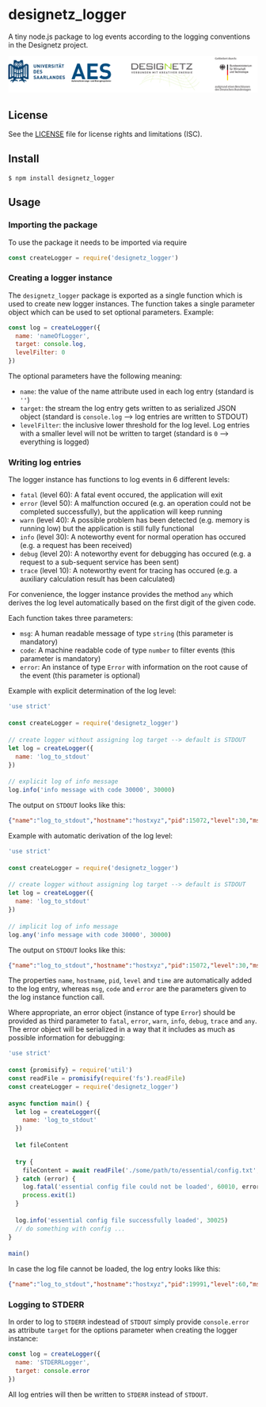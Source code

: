 # designetz_logger
A tiny node.js package to log events according to the logging conventions in the Designetz project.

![Set of logos](./docs/logos_uds_aes_designetz_bmwi.png)

## License
See the [LICENSE](./LICENSE) file for license rights and limitations (ISC).

## Install
```
$ npm install designetz_logger
```

## Usage
### Importing the package
To use the package it needs to be imported via require

```javascript
const createLogger = require('designetz_logger')
```

### Creating a logger instance
The `designetz_logger` package is exported as a single function which is used to create new logger instances. The function takes a single parameter object which can be used to set optional parameters.
Example:
```javascript
const log = createLogger({
  name: 'nameOfLogger',
  target: console.log,
  levelFilter: 0
})
```

The optional parameters have the following meaning:
* `name`: the value of the name attribute used in each log entry (standard is `''`)
* `target`: the stream the log entry gets written to as serialized JSON object (standard is `console.log` --> log entries are written to STDOUT)
* `levelFilter`: the inclusive lower threshold for the log level. Log entries with a smaller level will not be written to target (standard is `0` --> everything is logged)

### Writing log entries
The logger instance has functions to log events in 6 different levels:
* `fatal` (level 60): A fatal event occured, the application will exit
* `error` (level 50): A malfunction occured (e.g. an operation could not be completed successfully), but the application will keep running
* `warn` (level 40): A possible problem has been detected (e.g. memory is running low) but the application is still fully functional
* `info` (level 30): A noteworthy event for normal operation has occured (e.g. a request has been received)
* `debug` (level 20): A noteworthy event for debugging has occured (e.g. a request to a sub-sequent service has been sent)
* `trace` (level 10): A noteworthy event for tracing has occured (e.g. a auxiliary calculation result has been calculated)

For convenience, the logger instance provides the method `any` which derives the log level automatically based on the first digit of the given code.

Each function takes three parameters:
* `msg`: A human readable message of type `string` (this parameter is mandatory)
* `code`: A machine readable code of type `number` to filter events (this parameter is mandatory)
* `error`: An instance of type `Error` with information on the root cause of the event (this parameter is optional)

Example with explicit determination of the log level:
```javascript
'use strict'

const createLogger = require('designetz_logger')

// create logger without assigning log target --> default is STDOUT
let log = createLogger({
  name: 'log_to_stdout'
})

// explicit log of info message
log.info('info message with code 30000', 30000)
```

The output on `STDOUT` looks like this:
```json
{"name":"log_to_stdout","hostname":"hostxyz","pid":15072,"level":30,"msg":"info message with code 30000","code":30000,"time":"2018-07-21T14:00:31.783Z"}
```

Example with automatic derivation of the log level:
```javascript
'use strict'

const createLogger = require('designetz_logger')

// create logger without assigning log target --> default is STDOUT
let log = createLogger({
  name: 'log_to_stdout'
})

// implicit log of info message
log.any('info message with code 30000', 30000)
```

The output on `STDOUT` looks like this:
```json
{"name":"log_to_stdout","hostname":"hostxyz","pid":15072,"level":30,"msg":"info message with code 30000","code":30000,"time":"2018-07-21T14:00:31.783Z"}
```

The properties `name`, `hostname`, `pid`, `level` and `time` are automatically added to the log entry, whereas `msg`, `code` and `error` are the parameters given to the log instance function call.

Where appropriate, an error object (instance of type `Error`) should be provided as third parameter to `fatal`, `error`, `warn`, `info`, `debug`, `trace` and `any`. The error object will be serialized in a way that it includes as much as possible information for debugging:

```javascript
'use strict'

const {promisify} = require('util')
const readFile = promisify(require('fs').readFile)
const createLogger = require('designetz_logger')

async function main() {
  let log = createLogger({
    name: 'log_to_stdout'
  })

  let fileContent

  try {
    fileContent = await readFile('./some/path/to/essential/config.txt', {encoding: 'utf8'})
  } catch (error) {
    log.fatal('essential config file could not be loaded', 60010, error)
    process.exit(1)
  }
  
  log.info('essential config file successfully loaded', 30025)
  // do something with config ...
}

main()
```

In case the log file cannot be loaded, the log entry looks like this:
```json
{"name":"log_to_stdout","hostname":"hostxyz","pid":19991,"level":60,"msg":"essential config file could not be loaded","code":60010,"err":{"errno":-2,"code":"ENOENT","syscall":"open","path":"./some/path/to/essential/config.txt","name":"Error","message":"ENOENT: no such file or directory, open './some/path/to/essential/config.txt'","stack":"Error: ENOENT: no such file or directory, open './some/path/to/essential/config.txt'"},"time":"2018-07-21T14:29:13.378Z"}
```
### Logging to STDERR
In order to log to `STDERR` indestead of `STDOUT` simply provide `console.error` as attribute `target` for the options parameter when creating the logger instance:

```javascript
const log = createLogger({
  name: 'STDERRLogger',
  target: console.error
})
```

All log entries will then be written to `STDERR` instead of `STDOUT`.